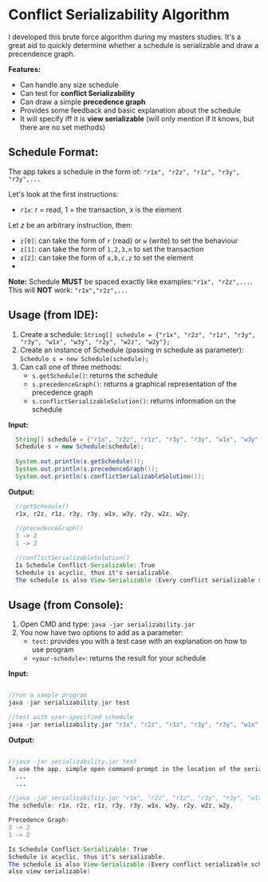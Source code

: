 # Conflict Serializability Algorithm

I developed this brute force algorithm during my masters studies. It's a great aid to quickly determine whether a schedule is serializable and draw a precendence graph.  

**Features:**

* Can handle any size schedule
* Can test for **conflict Serializability** 
* Can draw a simple **precedence graph**
* Provides some feedback and basic explanation about the schedule
* It will specify iff it is **view serializable** (will only mention if it knows, but there are no set methods) 

Schedule Format:
------
The app takes a schedule in the form of: ```"r1x", "r2z", "r1z", "r3y", "r3y",...```

Let's look at the first instructions:
* ```r1x```: r = read, 1 = the transaction, x is the element

Let *z* be an arbitrary instruction, then:
* ```z[0]```: can take the form of ```r``` (read) or ```w``` (write) to set the behaviour
* ```z[1]```: can take the form of ```1,2,3,n``` to set the transaction
* ```z[2]```: can take the form of ```a,b,c,z``` to set the element
* 

**Note:** Schedule **MUST** be spaced exactly like examples:```"r1x", "r2z",...```. This will **NOT** work: ```"r1x","r2z",...```

Usage (from IDE):
------

1. Create a schedule: ```String[] schedule = {"r1x", "r2z", "r1z", "r3y", "r3y", "w1x", "w3y", "r2y", "w2z", "w2y"};```
2. Create an instance of Schedule (passing in schedule as parameter): ```Schedule s = new Schedule(schedule);```
3. Can call one of three methods:
    * ```s.getSchedule()```: returns the schedule 
    * ```s.precedenceGraph()```: returns a graphical representation of the precedence graph
    * ```s.conflictSerializableSolution()```: returns information on the schedule
    
    
**Input:**
```java
  String[] schedule = {"r1x", "r2z", "r1z", "r3y", "r3y", "w1x", "w3y", "r2y", "w2z", "w2y"};
  Schedule s = new Schedule(schedule);
  
  System.out.println(s.getSchedule());
  System.out.println(s.precedenceGraph());
  System.out.println(s.conflictSerializableSolution());
```

**Output:**
```java
  //getSchedule()
  r1x, r2z, r1z, r3y, r3y, w1x, w3y, r2y, w2z, w2y, 
  
  //precedenceGraph()
  3 -> 2
  1 -> 2

  //conflictSerializableSolution()
  Is Schedule Conflict-Serializable: True
  Schedule is acyclic, thus it's serializable.
  The schedule is also View-Serializable (Every conflict serializable schedule is also view serializable)
```

Usage (from Console):
------
1. Open CMD and type: ```java -jar serializability.jar```
2. You now have two options to add as a parameter:
    * ```test```: provides you with a test case with an explanation on how to use program 
    * ```<your-schedule>```: returns the result for your schedule

**Input:**

 ```java 
 
 //run a sample program
 java -jar serializability.jar test
 
 //test with user-specified schedule
 java -jar serializability.jar "r1x", "r2z", "r1z", "r3y", "r3y", "w1x", "w3y", "r2y", "w2z", "w2y"
  ```
  
  **Output:**
```java

//java -jar serializability.jar test
To use the app, simple open command-prompt in the location of the serializability.jar file and add a schedule like shown below: 
  ...
  ...

//java -jar serializability.jar "r1x", "r2z", "r1z", "r3y", "r3y", "w1x", "w3y", "r2y", "w2z", "w2y"
The schedule: r1x, r2z, r1z, r3y, r3y, w1x, w3y, r2y, w2z, w2y,

Precedence Graph:
3 -> 2
1 -> 2

Is Schedule Conflict-Serializable: True
Schedule is acyclic, thus it's serializable.
The schedule is also View-Serializable (Every conflict serializable schedule is
also view serializable)


```
  
  
